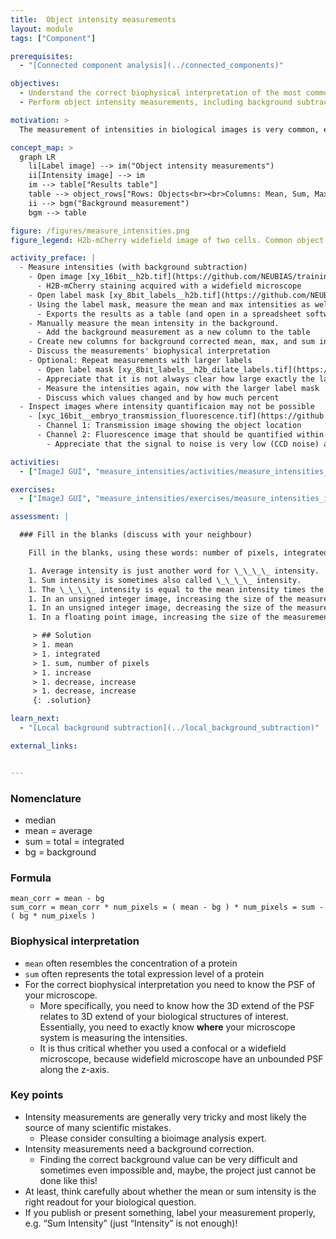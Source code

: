 ```yaml
---
title:  Object intensity measurements
layout: module
tags: ["Component"]

prerequisites:
  - "[Connected component analysis](../connected_components)"

objectives:
  - Understand the correct biophysical interpretation of the most common object intensity measurements
  - Perform object intensity measurements, including background subtraction

motivation: >
  The measurement of intensities in biological images is very common, e.g. to quantify expression levels of certain proteins by means of immuno-histochemistry. However, performing correct intensity measurements is very tricky and there are a lot of pitfalls. It is thus of utmost important to understand very well what one is doing. Without in-depth understanding the chance to publish wrong results based on intensity measurements is rather high.

concept_map: >
  graph LR
    li[Label image] --> im("Object intensity measurements")
    ii[Intensity image] --> im
    im --> table["Results table"]
    table --> object_rows["Rows: Objects<br><br>Columns: Mean, Sum, Max, ..., Background"]
    ii --> bgm("Background measurement")
    bgm --> table

figure: /figures/measure_intensities.png
figure_legend: H2b-mCherry widefield image of two cells. Common object intensity measurements, using a label mask and a manual background measurement.

activity_preface: |
  - Measure intensities (with background subtraction)
    - Open image [xy_16bit__h2b.tif](https://github.com/NEUBIAS/training-resources/raw/master/image_data/xy_16bit__h2b.tif)
      - H2B-mCherry staining acquired with a widefield microscope
    - Open label mask [xy_8bit_labels__h2b.tif](https://github.com/NEUBIAS/training-resources/raw/master/image_data/xy_8bit_labels__h2b.tif)
    - Using the label mask, measure the mean and max intensities as well as the objects' pixel area.
      - Exports the results as a table (and open in a spreadsheet software)
    - Manually measure the mean intensity in the background.
      - Add the background measurement as a new column to the table
    - Create new columns for background corrected mean, max, and sum intensity.
    - Discuss the measurements' biophysical interpretation
    - Optional: Repeat measurements with larger labels
      - Open label mask [xy_8bit_labels__h2b_dilate_labels.tif](https://github.com/NEUBIAS/training-resources/raw/master/image_data/xy_8bit_labels__h2b_dilate_labels.tif)
      - Appreciate that it is not always clear how large exactly the label regions have to be
      - Measure the intensities again, now with the larger label mask
      - Discuss which values changed and by how much percent
  - Inspect images where intensity quantificaion may not be possible
    - [xyc_16bit__embryo_transmission_fluorescence.tif](https://github.com/NEUBIAS/training-resources/raw/master/image_data/xyc_16bit__embryo_transmission_fluorescence.tif)
      - Channel 1: Transmission image showing the object location
      - Channel 2: Fluorescence image that should be quantified within the object
        - Appreciate that the signal to noise is very low (CCD noise) and it is hard to decide which background to subtract.

activities:
  - ["ImageJ GUI", "measure_intensities/activities/measure_intensities_imagejgui.md", "markdown"]

exercises:
  - ["ImageJ GUI", "measure_intensities/exercises/measure_intensities_imagejgui.md"]

assessment: |

  ### Fill in the blanks (discuss with your neighbour)

    Fill in the blanks, using these words: number of pixels, integrated, mean, decrease, increase, increase, sum, decrease

    1. Average intensity is just another word for \_\_\_\_ intensity.
    1. Sum intensity is sometimes also called \_\_\_\_ intensity.
    1. The \_\_\_\_ intensity is equal to the mean intensity times the \_\_\_\_ in the measured region.
    1. In an unsigned integer image, increasing the size of the measurement region can only _____ the sum intensity.
    1. In an unsigned integer image, decreasing the size of the measurement region can \_\_\_\_ or \_\_\_\_ the mean intensity.
    1. In a floating point image, increasing the size of the measurement region could \_\_\_\_ the sum intensity.

     > ## Solution
     > 1. mean
     > 1. integrated
     > 1. sum, number of pixels
     > 1. increase
     > 1. decrease, increase
     > 1. decrease, increase
     {: .solution}

learn_next:
  - "[Local background subtraction](../local_background_subtraction)"

external_links:


---
```

### Nomenclature

- median
- mean = average
- sum = total = integrated
- bg = background

### Formula

```
mean_corr = mean - bg
sum_corr = mean_corr * num_pixels = ( mean - bg ) * num_pixels = sum - ( bg * num_pixels )
```

### Biophysical interpretation

- `mean` often resembles the concentration of a protein
- `sum` often represents the total expression level of a protein
- For the correct biophysical interpretation you need to know the PSF of your microscope.
  - More specifically, you need to know how the 3D extend of the PSF relates to 3D extend of your biological structures of interest. Essentially, you need to exactly know __where__ your microscope system is measuring the intensities.
  - It is thus critical whether you used a confocal or a widefield microscope, because widefield microscope have an unbounded PSF along the z-axis.

### Key points

- Intensity measurements are generally very tricky and most likely the source of many scientific mistakes. 
  - Please consider consulting a bioimage analysis expert.
- Intensity measurements need a background correction. 
  - Finding the correct background value can be very difficult and sometimes even impossible and, maybe, the project just cannot be done like this!
- At least, think carefully about whether the mean or sum intensity is the right readout for your biological question.
- If you publish or present something, label your measurement properly, e.g. “Sum Intensity” (just “Intensity” is not enough)!
